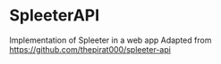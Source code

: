 # SpleeterAPI
 Implementation of Spleeter in a web app
Adapted from https://github.com/thepirat000/spleeter-api
